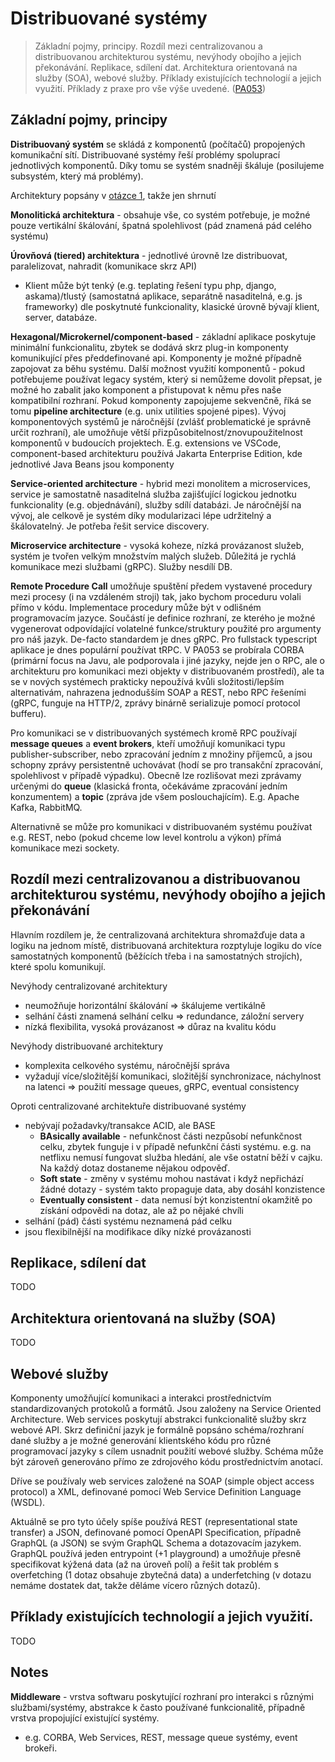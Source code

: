 # Distribuované systémy
> Základní pojmy, principy. Rozdíl mezi centralizovanou a distribuovanou architekturou systému, nevýhody obojího a jejich překonávání. Replikace, sdílení dat. Architektura orientovaná na služby (SOA), webové služby. Příklady existujících technologií a jejich využití. Příklady z praxe pro vše výše uvedené. ([PA053](https://is.muni.cz/auth/el/fi/jaro2023/PA053/um/))

## Základní pojmy, principy

**Distribuovaný systém** se skládá z komponentů (počítačů) propojených komunikační sítí. Distribuované systémy řeší problémy spoluprací jednotlivých komponentů. Díky tomu se systém snadněji škáluje (posilujeme subsystém, který má problémy).

Architektury popsány v [otázce 1](./1_programovani_a_softwarovy_vyvoj.md#základní-koncepty-softwarových-architektur-z-pohledu-implementace-vícevrstvá-architektura-moderních-informačních-systémů-architektura-model-view-controller), takže jen shrnutí

**Monolitická architektura** - obsahuje vše, co systém potřebuje, je možné pouze vertikální škálování, špatná spolehlivost (pád znamená pád celého systému)

**Úrovňová (tiered) architektura** - jednotlivé úrovně lze distribuovat, paralelizovat, nahradit (komunikace skrz API)
- Klient může být tenký (e.g. teplating řešení typu php, django, askama)/tlustý (samostatná aplikace, separátně nasaditelná, e.g. js frameworky) dle poskytnuté funkcionality, klasické úrovně bývají klient, server, databáze.

**Hexagonal/Microkernel/component-based** - základní aplikace poskytuje minimální funkcionalitu, zbytek se dodává skrz plug-in komponenty komunikující přes předdefinované api. Komponenty je možné případně zapojovat za běhu systému. Další možnost využití komponentů - pokud potřebujeme používat legacy systém, který si nemůžeme dovolit přepsat, je možné ho zabalit jako komponent a přistupovat k němu přes naše kompatibilní rozhraní. Pokud komponenty zapojujeme sekvenčně, říká se tomu **pipeline architecture** (e.g. unix utilities spojené pipes). Vývoj komponentových systémů je náročnější (zvlášť problematické je správně určit rozhraní), ale umožňuje větší přizpůsobitelnost/znovupoužitelnost komponentů v budoucích projektech. E.g. extensions ve VSCode, component-based architekturu používá Jakarta Enterprise Edition, kde jednotlivé Java Beans jsou komponenty

**Service-oriented architecture** - hybrid mezi monolitem a microservices, service je samostatně nasaditelná služba zajišťující logickou jednotku funkcionality (e.g. objednávání), služby sdílí databázi. Je náročnější na vývoj, ale celkově je systém díky modularizaci lépe udržitelný a škálovatelný. Je potřeba řešit service discovery.

**Microservice architecture** - vysoká koheze, nízká provázanost služeb, systém je tvořen velkým množstvím malých služeb. Důležitá je rychlá komunikace mezi službami (gRPC). Služby nesdílí DB.

**Remote Procedure Call** umožňuje spuštění předem vystavené procedury mezi procesy (i na vzdáleném stroji) tak, jako bychom proceduru volali přímo v kódu. Implementace procedury může být v odlišném programovacím jazyce. Součástí je definice rozhraní, ze kterého je možné vygenerovat odpovídající volatelné funkce/struktury použité pro argumenty pro náš jazyk. De-facto standardem je dnes gRPC. Pro fullstack typescript aplikace je dnes populární používat tRPC. V PA053 se probírala CORBA (primární focus na Javu, ale podporovala i jiné jazyky, nejde jen o RPC, ale o architekturu pro komunikaci mezi objekty v distribuovaném prostředí), ale ta se v nových systémech prakticky nepoužívá kvůli složitosti/lepším alternativám, nahrazena jednodušším SOAP a REST, nebo RPC řešeními (gRPC, funguje na HTTP/2, zprávy binárně serializuje pomocí protocol bufferu).

Pro komunikaci se v distribuovaných systémech kromě RPC používají **message queues** a **event brokers**, kteří umožňují komunikaci typu publisher-subscriber, nebo zpracování jedním z množiny příjemců, a jsou schopny zprávy persistentně uchovávat (hodí se pro transakční zpracování, spolehlivost v případě výpadku). Obecně lze rozlišovat mezi zprávamy určenými do **queue** (klasická fronta, očekáváme zpracování jedním konzumentem) a **topic** (zpráva jde všem poslouchajícím). E.g. Apache Kafka, RabbitMQ.

Alternativně se může pro komunikaci v distribuovaném systému používat e.g. REST, nebo (pokud chceme low level kontrolu a výkon) přímá komunikace mezi sockety.

## Rozdíl mezi centralizovanou a distribuovanou architekturou systému, nevýhody obojího a jejich překonávání

Hlavním rozdílem je, že centralizovaná architektura shromažďuje data a logiku na jednom místě, distribuovaná architektura rozptyluje logiku do více samostatných komponentů (běžících třeba i na samostatných strojích), které spolu komunikují.

Nevýhody centralizované architektury
- neumožňuje horizontální škálování => škálujeme vertikálně
- selhání části znamená selhání celku => redundance, záložní servery
- nízká flexibilita, vysoká provázanost => důraz na kvalitu kódu

Nevýhody distribuované architektury
- komplexita celkového systému, náročnější správa
- vyžadují více/složitější komunikaci, složitější synchronizace, náchylnost na latenci => použití message queues, gRPC, eventual consistency


Oproti centralizované architektuře distribuované systémy
- nebývají požadavky/transakce ACID, ale BASE
    - **BAsically available** - nefunkčnost části nezpůsobí nefunkčnost celku, zbytek funguje i v případě nefunkční části systému. e.g. na netflixu nemusí fungovat služba hledání, ale vše ostatní běží v cajku. Na každý dotaz dostaneme nějakou odpověď.
    - **Soft state** - změny v systému mohou nastávat i když nepřichází žádné dotazy - systém takto propaguje data, aby dosáhl konzistence
    - **Eventually consistent** - data nemusí být konzistentní okamžitě po získání odpovědi na dotaz, ale až po nějaké chvíli
- selhání (pád) části systému neznamená pád celku
- jsou flexibilnější na modifikace díky nízké provázanosti

## Replikace, sdílení dat
TODO

## Architektura orientovaná na služby (SOA)
TODO

## Webové služby

Komponenty umožňující komunikaci a interakci prostřednictvím standardizovaných protokolů a formátů. Jsou založeny na Service Oriented Architecture. Web services poskytují abstrakci funkcionalitě služby skrz webové API. Skrz definiční jazyk je formálně popsáno schéma/rozhraní dané služby a je možné generování klientského kódu pro různé programovací jazyky s cílem usnadnit použití webové služby. Schéma může být zároveň generováno přímo ze zdrojového kódu prostřednictvím anotací. 

Dříve se používaly web services založené na SOAP (simple object access protocol) a XML, definované pomocí Web Service Definition Language (WSDL).

Aktuálně se pro tyto účely spíše používá REST (representational state transfer) a JSON, definované pomocí OpenAPI Specification, případně GraphQL (a JSON) se svým GraphQL Schema a dotazovacím jazykem. GraphQL používá jeden entrypoint (+1 playground) a umožňuje přesně specifikovat kýžená data (až na úroveň polí) a řešit tak problém s overfetching (1 dotaz obsahuje zbytečná data) a underfetching (v dotazu nemáme dostatek dat, takže děláme vícero různých dotazů).



## Příklady existujících technologií a jejich využití.
TODO

## Notes

**Middleware** - vrstva softwaru poskytující rozhraní pro interakci s různými službami/systémy, abstrakce k často používané funkcionalitě, případně vrstva propojující existující systémy.
- e.g. CORBA, Web Services, REST, message queue systémy, event brokeři.